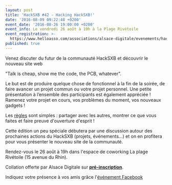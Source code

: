 ```yaml
---
layout: post
title: 'HackSXB #42 - Hacking HackSXB!'
date: '2016-08-09 09:22:48 +0200'
event_date: '2016-08-26 19:00:00 +0200'
event_info: Le vendredi 26 août à 19h à la Plage Rivétoile
event_registration: >-
  https://www.helloasso.com/associations/alsace-digitale/evenements/hacksxb-42-hacking-hacksxb
published: true
---
```

Venez discuter du futur de la communauté HackSXB et découvrir le nouveau site web

"Talk is cheap, show me the code, the PCB, whatever".

Le but est de produire quelque chose de fonctionnel à la fin de la soirée, de faire avancer un projet commun ou votre projet personnel.
Une petite présentation à l’ensemble des participants est également appréciée !
Ramenez votre projet en cours, vos problèmes du moment, vos nouveaux gadgets !

Les [règles](http://www.hacksxb.com/events/regles/) sont simples : partager avec les autres, montrer ce que vous faites et faire preuve d'ouverture d'esprit !

Cette édition un peu spéciale débutera par une discussion autour des prochaines actions du HackSXB (projets, événements...) et on en profitera pour vous présenter le nouveau site de la communauté.

Rendez-vous le 26 août à 19h dans l'espace de coworking La plage Rivétoile (15 avenue du Rhin).

Collation offerte par Alsace Digitale sur **[pré-inscription](https://www.helloasso.com/associations/alsace-digitale/evenements/hacksxb-42-hacking-hacksxb)**.

Indiquez votre présence à vos amis grâce l'[événement Facebook](https://www.facebook.com/events/289244131434860/)
